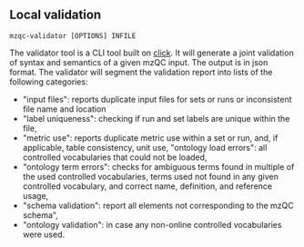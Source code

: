## Local validation
```
mzqc-validator [OPTIONS] INFILE
```
The validator tool is a CLI tool built on [click](https://click.palletsprojects.com/).
It will generate a joint validation of syntax and semantics of a given mzQC input.
The output is in json format. 
The validator will segment the validation report into lists of the following categories:
- "input files": reports duplicate input files for sets or runs or inconsistent file name and location
- "label uniqueness": checking if run and set labels are unique within the file,
- "metric use": reports duplicate metric use within a set or run, and, if applicable, table consistency, unit use, 
    "ontology load errors": all controlled vocabularies that could not be loaded,
- "ontology term errors": checks for ambiguous terms found in multiple of the used controlled vocabularies, terms used not found in any given controlled vocabulary, and correct name, definition, and reference usage,
- "schema validation": report all elements not corresponding to the mzQC schema",
- "ontology validation": in case any non-online controlled vocabularies were used.